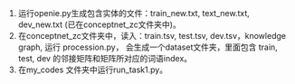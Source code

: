 1. 运行openie.py生成包含实体的文件：train_new.txt, text_new.txt, dev_new.txt (已在conceptnet_zc文件夹中)。
2. 在conceptnet_zc文件夹中，读入：train.tsv, test.tsv, dev.tsv，knowledge graph,  运行 procession.py， 会生成一个dataset文件夹，里面包含 train, test, dev 的邻接矩阵和矩阵所对应的词语index。
3. 在my_codes 文件夹中运行run_task1.py。